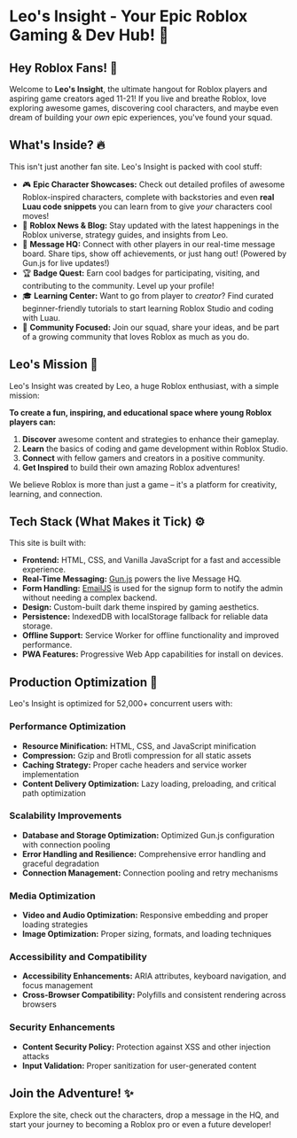# Leo's Insight - Your Epic Roblox Gaming & Dev Hub! 🚀

## Hey Roblox Fans! 👋

Welcome to **Leo's Insight**, the ultimate hangout for Roblox players and aspiring game creators aged 11-21! If you live and breathe Roblox, love exploring awesome games, discovering cool characters, and maybe even dream of building your *own* epic experiences, you've found your squad.

## What's Inside? 🔥

This isn't just another fan site. Leo's Insight is packed with cool stuff:

*   🎮 **Epic Character Showcases:** Check out detailed profiles of awesome Roblox-inspired characters, complete with backstories and even **real Luau code snippets** you can learn from to give *your* characters cool moves!
*   📰 **Roblox News & Blog:** Stay updated with the latest happenings in the Roblox universe, strategy guides, and insights from Leo.
*   💬 **Message HQ:** Connect with other players in our real-time message board. Share tips, show off achievements, or just hang out! (Powered by Gun.js for live updates!)
*   🏆 **Badge Quest:** Earn cool badges for participating, visiting, and contributing to the community. Level up your profile!
*   🎓 **Learning Center:** Want to go from player to *creator*? Find curated beginner-friendly tutorials to start learning Roblox Studio and coding with Luau.
*   🤝 **Community Focused:** Join our squad, share your ideas, and be part of a growing community that loves Roblox as much as you do.

## Leo's Mission 🎯

Leo's Insight was created by Leo, a huge Roblox enthusiast, with a simple mission:

**To create a fun, inspiring, and educational space where young Roblox players can:**
1.  **Discover** awesome content and strategies to enhance their gameplay.
2.  **Learn** the basics of coding and game development within Roblox Studio.
3.  **Connect** with fellow gamers and creators in a positive community.
4.  **Get Inspired** to build their own amazing Roblox adventures!

We believe Roblox is more than just a game – it's a platform for creativity, learning, and connection.

## Tech Stack (What Makes it Tick) ⚙️

This site is built with:

*   **Frontend:** HTML, CSS, and Vanilla JavaScript for a fast and accessible experience.
*   **Real-Time Messaging:** [Gun.js](https://gun.eco/) powers the live Message HQ.
*   **Form Handling:** [EmailJS](https://www.emailjs.com/) is used for the signup form to notify the admin without needing a complex backend.
*   **Design:** Custom-built dark theme inspired by gaming aesthetics.
*   **Persistence:** IndexedDB with localStorage fallback for reliable data storage.
*   **Offline Support:** Service Worker for offline functionality and improved performance.
*   **PWA Features:** Progressive Web App capabilities for install on devices.

## Production Optimization 🚀

Leo's Insight is optimized for 52,000+ concurrent users with:

### Performance Optimization

*   **Resource Minification:** HTML, CSS, and JavaScript minification
*   **Compression:** Gzip and Brotli compression for all static assets
*   **Caching Strategy:** Proper cache headers and service worker implementation
*   **Content Delivery Optimization:** Lazy loading, preloading, and critical path optimization

### Scalability Improvements

*   **Database and Storage Optimization:** Optimized Gun.js configuration with connection pooling
*   **Error Handling and Resilience:** Comprehensive error handling and graceful degradation
*   **Connection Management:** Connection pooling and retry mechanisms

### Media Optimization

*   **Video and Audio Optimization:** Responsive embedding and proper loading strategies
*   **Image Optimization:** Proper sizing, formats, and loading techniques

### Accessibility and Compatibility

*   **Accessibility Enhancements:** ARIA attributes, keyboard navigation, and focus management
*   **Cross-Browser Compatibility:** Polyfills and consistent rendering across browsers

### Security Enhancements

*   **Content Security Policy:** Protection against XSS and other injection attacks
*   **Input Validation:** Proper sanitization for user-generated content

## Join the Adventure! ✨

Explore the site, check out the characters, drop a message in the HQ, and start your journey to becoming a Roblox pro or even a future developer!